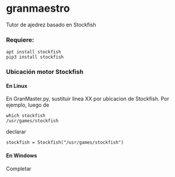 # granmaestro
Tutor de ajedrez basado en Stockfish

### Requiere:
```
apt install stockfish
pip3 install stockfish
```

### Ubicación motor Stockfish

#### En Linux
En GranMaster.py, sustituir linea XX por ubicacion de Stockfish. Por ejemplo, luego de

```
which stockfish
/usr/games/stockfish
```

declarar
```
stockfish = Stockfish("/usr/games/stockfish")
```

#### En Windows
Completar
